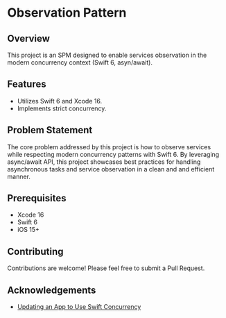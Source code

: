 # Observation Pattern

## Overview

This project is an SPM designed to enable services observation in the modern concurrency context (Swift 6, asyn/await).

## Features

- Utilizes Swift 6 and Xcode 16.
- Implements strict concurrency.

## Problem Statement

The core problem addressed by this project is how to observe services while respecting modern concurrency patterns with Swift 6. By leveraging async/await API, this project showcases best practices for handling asynchronous tasks and service observation in a clean and and efficient manner.

## Prerequisites

- Xcode 16
- Swift 6
- iOS 15+

## Contributing
Contributions are welcome! Please feel free to submit a Pull Request.

## Acknowledgements
- [Updating an App to Use Swift Concurrency](https://developer.apple.com/documentation/swift/updating_an_app_to_use_swift_concurrency)
